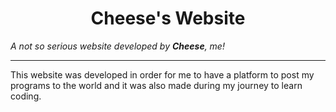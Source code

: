 <h1 align="center">Cheese's Website</h1>

_A not so serious website developed by **Cheese**, me!_

---

This website was developed in order for me to have a platform to post my programs to the world and it was also made during my journey to learn coding.